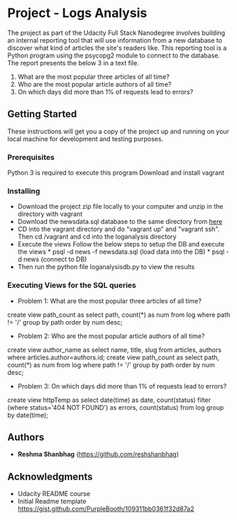 # Project - Logs Analysis
The project as part of the Udacity Full Stack Nanodegree involves building an internal reporting tool that will use information from a new database to discover what kind of articles the site's readers like.
This reporting tool is a Python program using the psycopg2 module to connect to the database. The report presents the below 3 in a text file.
1. What are the most popular three articles of all time?
2. Who are the most popular article authors of all time?
3. On which days did more than 1% of requests lead to errors?
## Getting Started
These instructions will get you a copy of the project up and running on your local machine for development and testing purposes. 
### Prerequisites
Python 3 is required to execute this program
Download and install vagrant
### Installing
* Download the project zip file locally to your computer and unzip in the directory with vagrant
* Download the newsdata.sql database to the same directory from [here](https://d17h27t6h515a5.cloudfront.net/topher/2016/August/57b5f748_newsdata/newsdata.zip)
* CD into the vagrant directory and do "vagrant up" and "vagrant ssh". Then cd /vagrant and cd into the loganalysis directory
* Execute the views
		Follow the below steps to setup the DB and execute the views
		* psql -d news -f newsdata.sql (load data into the DB)
		* psql -d news (connect to DB)
* Then run the python file loganalysisdb.py to view the results
### Executing Views for the SQL queries
* Problem 1: What are the most popular three articles of all time?

create view path_count as select path, count(*) as num from log where path != '/' group by path order by num desc;

* Problem 2: Who are the most popular article authors of all time?

create view author_name as  select name, title, slug from articles, authors where articles.author=authors.id;
create view path_count as select path, count(*) as num from log where path != '/' group by path order by num desc;

* Problem 3: On which days did more than 1% of requests lead to errors?

create view httpTemp as select date(time) as date, count(status) filter (where status='404 NOT FOUND') as errors, count(status) from log group by date(time);

## Authors
* **Reshma Shanbhag** (https://github.com/reshshanbhag)

## Acknowledgments
* Udacity README course
* Initial Readme template https://gist.github.com/PurpleBooth/109311bb0361f32d87a2

